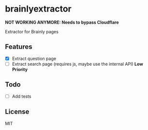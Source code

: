 # brainlyextractor

**NOT WORKING ANYMORE: Needs to bypass Cloudflare**

Extractor for Brainly pages

## Features

- [x] Extract question page
- [ ] Extract search page (requires js, maybe use the internal API) **Low Priority**

## Todo

- [ ] Add tests

## License

MIT
